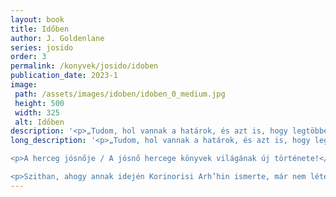 ```yaml
---
layout: book
title: Időben
author: J. Goldenlane
series: josido
order: 3
permalink: /konyvek/josido/idoben
publication_date: 2023-1
image: 
 path: /assets/images/idoben/idoben_0_medium.jpg
 height: 500
 width: 325
 alt: Időben
description: '<p>„Tudom, hol vannak a határok, és azt is, hogy legtöbbet átléphetem.” [...]</p>'
long_description: '<p>„Tudom, hol vannak a határok, és azt is, hogy legtöbbet átléphetem.”</p>

<p>A herceg jósnője / A jósnő hercege könyvek világának új története!</p>

<p>Szithan, ahogy annak idején Korinorisi Arh’hin ismerte, már nem létezik. Az eget gyárak füstje festi feketére, gőzmozdony húzta vonatok járják az alföldet, és a város felett ott ragyog az Egyetem mágikus villámokkal szabdalt rézkupolája. Ám ebben az új Szithanban is élnek magiszterek, akik az akaratukhoz hajlítják az időt, és nehezen átlátható játszmákat játszanak hol egymás ellen, hol a Birodalomért, hol pedig csak az egyszerű túlélésért.</p>'
---
```


